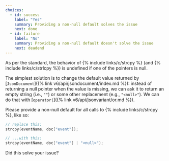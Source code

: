 ```yaml
---
choices:
  - id: success
    label: "Yes"
    summary: Providing a non-null default solves the issue
    next: done
  - id: failure
    label: "No"
    summary: Providing a non-null default doesn't solve the issue
    next: deadend
---
```


As per the standard, the behavior of {% include links/c/strcpy %} (and {% include links/c/strlcpy %}) is undefined if one of the pointers is null.

The simplest solution is to change the default value returned by [`JsonDocument`]({% link v6/api/jsondocument/index.md %}): instead of returning a null pointer when the value is missing, we can ask it to return an empty string (i.e., `""`) or some other replacement (e.g., `"<null>"`). We can do that with [`operator|`]({% link v6/api/jsonvariant/or.md %}).

Please provide a non-null default for all calls to {% include links/c/strcpy %}, like so:

```c++
// replace this:
strcpy(eventName, doc["event"]);

// ...with this:
strcpy(eventName, doc["event"] | "<null>");
```

Did this solve your issue?